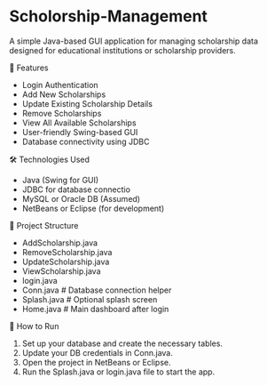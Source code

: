 # Scholorship-Management

A simple Java-based GUI application for managing scholarship data designed for educational institutions or scholarship providers.


🚀 Features
 
- Login Authentication
- Add New Scholarships
- Update Existing Scholarship Details
- Remove Scholarships
- View All Available Scholarships
- User-friendly Swing-based GUI
- Database connectivity using JDBC


🛠️ Technologies Used

- Java (Swing for GUI)
- JDBC for database connectio
- MySQL or Oracle DB (Assumed)
- NetBeans or Eclipse (for development)

📂 Project Structure

- AddScholarship.java
- RemoveScholarship.java
- UpdateScholarship.java
- ViewScholarship.java
- login.java
- Conn.java # Database connection helper
- Splash.java # Optional splash screen
- Home.java # Main dashboard after login

🔧 How to Run

1. Set up your database and create the necessary tables.
2. Update your DB credentials in Conn.java.
3. Open the project in NetBeans or Eclipse.
4. Run the Splash.java or login.java file to start the app.

